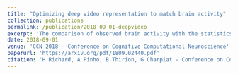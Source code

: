 ```yaml
---
title: "Optimizing deep video representation to match brain activity"
collection: publications
permalink: /publication/2018_09_01-deepvideo
excerpt: 'The comparison of observed brain activity with the statistics generated by artificial intelligence systems is useful to probe brain functional organization under ecological conditions. Here we study fMRI activity in ten subjects watching color natural movies and compute deep representations of these movies with an architecture that relies on optical flow and image content. The association of activity in visual areas with the different layers of the deep architecture displays complexity-related contrasts across visual areas and reveals a striking foveal/peripheral dichotomy.'
date: 2018-09-01
venue: 'CCN 2018 - Conference on Cognitive Computational Neuroscience'
paperurl: 'https://arxiv.org/pdf/1809.02440.pdf'
citation: 'H Richard, A Pinho, B Thirion, G Charpiat - Conference on Cognitive Computational Neuroscience, 2018'
---
```


